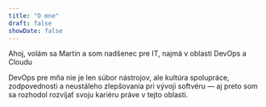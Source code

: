 ```yaml
---
title: "O mne"
draft: false
showDate: false
---
```


Ahoj, volám sa Martin a som
nadšenec pre IT, najmä v oblasti
DevOps a Cloudu

DevOps pre mňa nie je len súbor
nástrojov, ale kultúra spolupráce,
zodpovednosti a neustáleho
zlepšovania pri vývoji softvéru — aj
preto som sa rozhodol rozvíjať
svoju kariéru práve v tejto oblasti.
